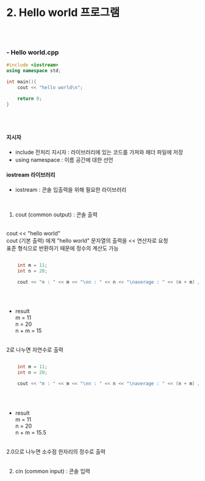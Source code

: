 # 2. Hello world 프로그램   
   
<br/>
<br/>

### - Hello world.cpp

```C++
#include <iostream>
using namespace std;

int main(){
    cout << "hello world\n";

    return 0;
}
```
<br/>
<br/>

#### 지시자
- include 전처리 지시자 : 라이브러리에 있는 코드를 가져와 헤더 파일에 저장
- using namespace : 이름 공간에 대한 선언


#### iostream 라이브러리

- iostream : 콘솔 입출력을 위해 필요한 라이브러리
<br/>

1. cout (common output) : 콘솔 출력

<br/>
cout << "hello world"<br/>
cout (기본 출력) 에게 "hello world" 문자열의 출력을 << 연산자로 요청
<br/>
표준 형식으로 반환하기 때문에 정수의 계산도 가능
<br/>

```C++

    int m = 11;
    int n = 20;

    cout << "m : " << m << "\nn : " << n << "\naverage : " << (n + m) / 2 << endl;
    
```

<br/>

- result<br/>
m = 11<br/>
n = 20<br/>
n + m = 15<br/>
<br/>
2로 나누면 자연수로 출력
<br/>

```C++

    int m = 11;
    int n = 20;

    cout << "m : " << m << "\nn : " << n << "\naverage : " << (n + m) / 2.0 << endl;
    
```

<br/>

- result<br/>
m = 11<br/>
n = 20<br/>
n + m = 15.5<br/>
<br/>
2.0으로 나누면 소수점 한자리의 정수로 출력
<br/>

<br/>

2. cin (common input) : 콘솔 입력

<br/>

